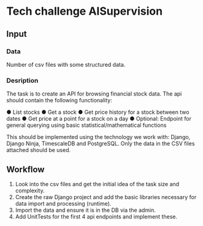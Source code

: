 # Tech challenge AISupervision

## Input

### Data

Number of csv files with some structured data.

### Desription

The task is to create an API for browsing financial stock data. The api should contain the
following functionality:

● List stocks
● Get a stock
● Get price history for a stock between two dates
● Get price at a point for a stock on a day
● Optional: Endpoint for general querying using basic statistical/mathematical functions

This should be implemented using the technology we work with: Django, Django Ninja,
TimescaleDB and PostgreSQL. Only the data in the CSV files attached should be used.

## Workflow

1. Look into the csv files and get the initial idea of the task size and complexity.
2. Create the raw Django project and add the basic libraries necessary for data import and processing (runtime).
3. Import the data and ensure it is in the DB via the admin.
4. Add UnitTests for the first 4 api endpoints and implement these.
